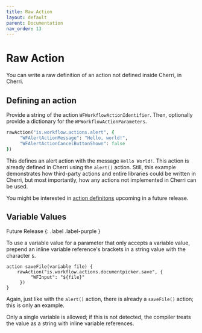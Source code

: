 ```yaml
---
title: Raw Action
layout: default
parent: Documentation
nav_order: 13
---
```


# Raw Action

You can write a raw definition of an action not defined inside Cherri, in Cherri.

## Defining an action

Provide a string of the action `WFWorkflowActionIdentifier`. Then, optionally provide a dictionary for the `WFWorkflowActionParameters`.

```ruby
rawAction("is.workflow.actions.alert", {
     "WFAlertActionMessage": "Hello, world!",
     "WFAlertActionCancelButtonShown": false
})
```

This defines an alert action with the message `Hello World!`. This action is already defined in Cherri using the `alert()` action. Still, this example demonstrates how third-party actions and entire libraries could be written in Cherri, but most importantly, how any actions not implemented in Cherri can be used.

You might be interested in [action definitons](/language/define-actions) upcoming in a future release.

## Variable Values

Future Release
{: .label .label-purple }

To use a variable value for a parameter that only accepts a variable value, prepend an inline variable reference's brackets in a string value with the character `$`.

```
action saveFile(variable file) {
    rawAction("is.workflow.actions.documentpicker.save", {
         "WFInput": "${file}"
     })
}
```

Again, just like with the `alert()` action, there is already a `saveFile()` action; this is only an example.

Only a single variable is allowed; if this is not detected, the compiler treats the value as a string with inline variable references.
